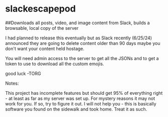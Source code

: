 # slackescapepod
##Downloads all posts, video, and image content from Slack, builds a browsable, local copy of the server




I had planned to release this eventually but as Slack recently (6/25/24) announced they are going to delete content older than 90 days maybe you don't want your content held hostage.

You will need admin access to the server to get all the JSONs and to get a token to use to download all the custom emojis.


good luck
-TORG



Notes:

This project has incomplete features but should get 95% of everything right - at least as far as my server was set up. For mystery reasons it may not work for you. If so, try to figure it out. I will not help you - this is basically software you found on the sidewalk and took home. Treat it as such.
